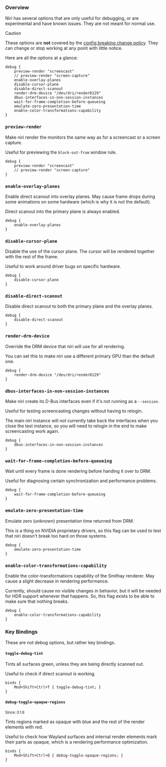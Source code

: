 ### Overview

Niri has several options that are only useful for debugging, or are experimental and have known issues.
They are not meant for normal use.

> [!CAUTION]
> These options are **not** covered by the [config breaking change policy](./Configuration:-Overview.md).
> They can change or stop working at any point with little notice.

Here are all the options at a glance:

```
debug {
    preview-render "screencast"
    // preview-render "screen-capture"
    enable-overlay-planes
    disable-cursor-plane
    disable-direct-scanout
    render-drm-device "/dev/dri/renderD129"
    dbus-interfaces-in-non-session-instances
    wait-for-frame-completion-before-queueing
    emulate-zero-presentation-time
    enable-color-transformations-capability
}
```

### `preview-render`

Make niri render the monitors the same way as for a screencast or a screen capture.

Useful for previewing the `block-out-from` window rule.

```
debug {
    preview-render "screencast"
    // preview-render "screen-capture"
}
```

### `enable-overlay-planes`

Enable direct scanout into overlay planes.
May cause frame drops during some animations on some hardware (which is why it is not the default).

Direct scanout into the primary plane is always enabled.

```
debug {
    enable-overlay-planes
}
```

### `disable-cursor-plane`

Disable the use of the cursor plane.
The cursor will be rendered together with the rest of the frame.

Useful to work around driver bugs on specific hardware.

```
debug {
    disable-cursor-plane
}
```

### `disable-direct-scanout`

Disable direct scanout to both the primary plane and the overlay planes.

```
debug {
    disable-direct-scanout
}
```

### `render-drm-device`

Override the DRM device that niri will use for all rendering.

You can set this to make niri use a different primary GPU than the default one.

```
debug {
    render-drm-device "/dev/dri/renderD129"
}
```

### `dbus-interfaces-in-non-session-instances`

Make niri create its D-Bus interfaces even if it's not running as a `--session`.

Useful for testing screencasting changes without having to relogin.

The main niri instance will *not* currently take back the interfaces when you close the test instance, so you will need to relogin in the end to make screencasting work again.

```
debug {
    dbus-interfaces-in-non-session-instances
}
```

### `wait-for-frame-completion-before-queueing`

Wait until every frame is done rendering before handing it over to DRM.

Useful for diagnosing certain synchronization and performance problems.

```
debug {
    wait-for-frame-completion-before-queueing
}
```

### `emulate-zero-presentation-time`

Emulate zero (unknown) presentation time returned from DRM.

This is a thing on NVIDIA proprietary drivers, so this flag can be used to test that niri doesn't break too hard on those systems.

```
debug {
    emulate-zero-presentation-time
}
```

### `enable-color-transformations-capability`

Enable the color-transformations capability of the Smithay renderer.
May cause a slight decrease in rendering performance.

Currently, should cause no visible changes in behavior, but it will be needed for HDR support whenever that happens.
So, this flag exists to be able to make sure that nothing breaks.

```
debug {
    enable-color-transformations-capability
}
```

### Key Bindings

These are not debug options, but rather key bindings.

#### `toggle-debug-tint`

Tints all surfaces green, unless they are being directly scanned out.

Useful to check if direct scanout is working.

```
binds {
    Mod+Shift+Ctrl+T { toggle-debug-tint; }
}
```

#### `debug-toggle-opaque-regions`

<sup>Since: 0.1.6</sup>

Tints regions marked as opaque with blue and the rest of the render elements with red.

Useful to check how Wayland surfaces and internal render elements mark their parts as opaque, which is a rendering performance optimization.

```
binds {
    Mod+Shift+Ctrl+O { debug-toggle-opaque-regions; }
}
```
